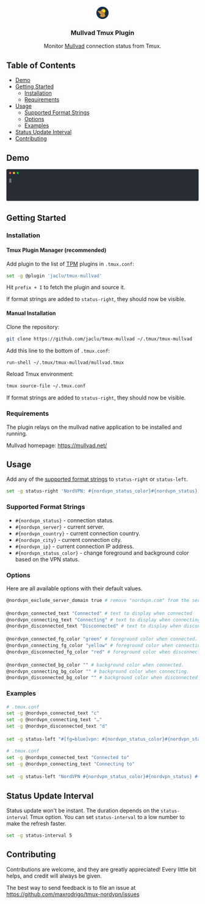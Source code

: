 <p align="center">
    <a href="https://github.com/maxrodrigo/tmux-nordvpn">
        <img src="assets/mullvad-32x32.png" alt="tmux-mullvad logo" width="32">
    </a>
    <h3 align="center">Mullvad Tmux Plugin</h3>
    <p align="center">
        Monitor <a href="https://mullvad.net/">Mullvad</a> connection status from Tmux.
    </p>
</p>

## Table of Contents

* [Demo](#demo)
* [Getting Started](#getting-started)
    * [Installation](#installation)
    * [Requirements](#requirements)
* [Usage](#usage)
    * [Supported Format Strings](#supported-format-strings)
    * [Options](#options)
    * [Examples](#examples)
* [Status Update Interval](#status-update-interval)
* [Contributing](#contributing)

## Demo

![tmux-nordvpn demo](assets/demo.svg)

## Getting Started

### Installation

#### Tmux Plugin Manager (recommended)

Add plugin to the list of [TPM](https://github.com/tmux-plugins/tpm) plugins in `.tmux.conf`:

```sh
set -g @plugin 'jaclu/tmux-mullvad'
```

Hit `prefix + I` to fetch the plugin and source it.

If format strings are added to `status-right`, they should now be visible.

#### Manual Installation

Clone the repository:

```sh
git clone https://github.com/jaclu/tmux-mullvad ~/.tmux/tmux-mullvad
```

Add this line to the bottom of `.tmux.conf`:

```txt
run-shell ~/.tmux/tmux-mullvad/mullvad.tmux
```

Reload Tmux environment:

```sh
tmux source-file ~/.tmux.conf
```

If format strings are added to `status-right`, they should now be visible.

### Requirements

The plugin relays on the mullvad native application to be installed and running.

Mullvad homepage: https://mullvad.net/

## Usage

Add any of the [supported format strings](#supported-format-strings) to `status-right` or `status-left`.

```sh
set -g status-right 'NordVPN: #{nordvpn_status_color}#{nordvpn_status} (#{nordvpn_country})'
```

### Supported Format Strings

- `#{nordvpn_status}` - connection status.
- `#{nordvpn_server}` - current server.
- `#{nordvpn_country}` - current connection country.
- `#{nordvpn_city}` - current connection city.
- `#{nordvpn_ip}` - current connection IP address.
- `#{nordvpn_status_color}` - change foreground and background color based on the VPN status.

### Options

Here are all available options with their default values.

```sh
@nordvpn_exclude_server_domain true # remove "nordvpn.com" from the server name.

@nordvpn_connected_text "Connected" # text to display when connected
@nordvpn_connecting_text "Connecting" # text to display when connecting
@nordvpn_disconnected_text "Disconnected" # text to display when disconnected

@nordvpn_connected_fg_color "green" # foreground color when connected.
@nordvpn_connecting_fg_color "yellow" # foreground color when connecting.
@nordvpn_disconnected_fg_color "red" # foreground color when disconnected.

@nordvpn_connected_bg_color "" # background color when connected.
@nordvpn_connecting_bg_color "" # background color when connecting.
@nordvpn_disconnected_bg_color "" # background color when disconnected.
```

### Examples

```sh
# .tmux.conf
set -g @nordvpn_connected_text "c"
set -g @nordvpn_connecting_text "…"
set -g @nordvpn_disconnected_text "d"

set -g status-left "#[fg=blue]vpn: #{nordvpn_status_color}#{nordvpn_status} #[fg=cyan]#{nordvpn_server}"
```

```sh
# .tmux.conf
set -g @nordvpn_connected_text "Connected to"
set -g @nordvpn_connecting_text "Connecting to"

set -g status-left "NordVPN #{nordvpn_status_color}#{nordvpn_status} #{nordvpn_city}, #{nordvpn_country} [#{nordvpn_ip}]"
```

## Status Update Interval

Status update won't be instant. The duration depends on the `status-interval` Tmux option. You can set `status-interval` to a low number to make the refresh faster.

```sh
set -g status-interval 5
```

## Contributing

Contributions are welcome, and they are greatly appreciated! Every little bit helps, and credit will always be given.

The best way to send feedback is to file an issue at https://github.com/maxrodrigo/tmux-nordvpn/issues
